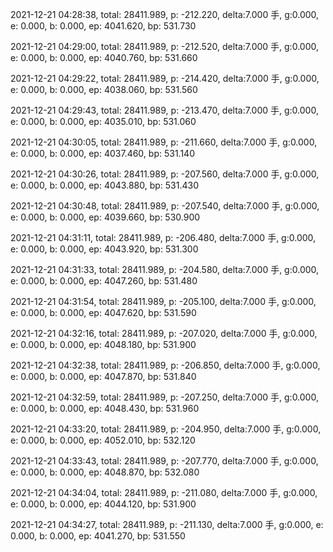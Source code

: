 2021-12-21 04:28:38, total: 28411.989, p: -212.220, delta:7.000 手, g:0.000, e: 0.000, b: 0.000, ep: 4041.620, bp: 531.730

2021-12-21 04:29:00, total: 28411.989, p: -212.520, delta:7.000 手, g:0.000, e: 0.000, b: 0.000, ep: 4040.760, bp: 531.660

2021-12-21 04:29:22, total: 28411.989, p: -214.420, delta:7.000 手, g:0.000, e: 0.000, b: 0.000, ep: 4038.060, bp: 531.560

2021-12-21 04:29:43, total: 28411.989, p: -213.470, delta:7.000 手, g:0.000, e: 0.000, b: 0.000, ep: 4035.010, bp: 531.060

2021-12-21 04:30:05, total: 28411.989, p: -211.660, delta:7.000 手, g:0.000, e: 0.000, b: 0.000, ep: 4037.460, bp: 531.140

2021-12-21 04:30:26, total: 28411.989, p: -207.560, delta:7.000 手, g:0.000, e: 0.000, b: 0.000, ep: 4043.880, bp: 531.430

2021-12-21 04:30:48, total: 28411.989, p: -207.540, delta:7.000 手, g:0.000, e: 0.000, b: 0.000, ep: 4039.660, bp: 530.900

2021-12-21 04:31:11, total: 28411.989, p: -206.480, delta:7.000 手, g:0.000, e: 0.000, b: 0.000, ep: 4043.920, bp: 531.300

2021-12-21 04:31:33, total: 28411.989, p: -204.580, delta:7.000 手, g:0.000, e: 0.000, b: 0.000, ep: 4047.260, bp: 531.480

2021-12-21 04:31:54, total: 28411.989, p: -205.100, delta:7.000 手, g:0.000, e: 0.000, b: 0.000, ep: 4047.620, bp: 531.590

2021-12-21 04:32:16, total: 28411.989, p: -207.020, delta:7.000 手, g:0.000, e: 0.000, b: 0.000, ep: 4048.180, bp: 531.900

2021-12-21 04:32:38, total: 28411.989, p: -206.850, delta:7.000 手, g:0.000, e: 0.000, b: 0.000, ep: 4047.870, bp: 531.840

2021-12-21 04:32:59, total: 28411.989, p: -207.250, delta:7.000 手, g:0.000, e: 0.000, b: 0.000, ep: 4048.430, bp: 531.960

2021-12-21 04:33:20, total: 28411.989, p: -204.950, delta:7.000 手, g:0.000, e: 0.000, b: 0.000, ep: 4052.010, bp: 532.120

2021-12-21 04:33:43, total: 28411.989, p: -207.770, delta:7.000 手, g:0.000, e: 0.000, b: 0.000, ep: 4048.870, bp: 532.080

2021-12-21 04:34:04, total: 28411.989, p: -211.080, delta:7.000 手, g:0.000, e: 0.000, b: 0.000, ep: 4044.120, bp: 531.900

2021-12-21 04:34:27, total: 28411.989, p: -211.130, delta:7.000 手, g:0.000, e: 0.000, b: 0.000, ep: 4041.270, bp: 531.550